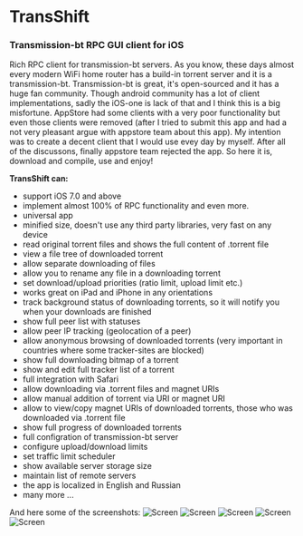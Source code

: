 # TransShift

### Transmission-bt RPC GUI client for iOS

Rich RPC client for transmission-bt servers.
As you know, these days almost every modern WiFi home router has a build-in torrent server and it is a transmission-bt. Transmission-bt is great, it's open-sourced and it has a huge fan community.
Though android community has a lot of client implementations, sadly the iOS-one is lack of that and I think this is a big misfortune. AppStore had some clients with a very poor functionality but even those clients were removed (after I tried to submit this app and had a not very pleasant argue with appstore team about this app). My intention was to create a decent client that I would use evey day by myself. After all of the discussons, finally appstore team rejected the app. So here it is, download and compile, use and enjoy!

**TransShift can:**

- support iOS 7.0 and above
- implement almost 100% of RPC functionality and even more. 
- universal app
- minified size, doesn't use any third party libraries, very fast on any device
- read original torrent files and shows the full content of .torrent file
- view a file tree of downloaded torrent
- allow separate downloading of files
- allow you to rename any file in a downloading torrent
- set download/upload priorities (ratio limit, upload limit etc.)
- works great on iPad and iPhone in any orientations
- track background status of downloading torrents, so it will notify you when your downloads are finished
- show full peer list with statuses 
- allow peer IP tracking (geolocation of a peer)
- allow anonymous browsing of downloaded torrents (very important in countries where some tracker-sites are blocked)
- show full downloading bitmap of a torrent
- show and edit  full tracker list of a torrent
- full integration with Safari
- allow downloading via .torrent files and magnet URIs
- allow manual addition of torrent via URI or magnet URI
- allow to view/copy magnet URIs of downloaded torrents, those who was downloaded via .torrent file
- show full progress of downloaded torrents
- full configration of transmission-bt server
- configure upload/download limits
- set traffic limit scheduler
- show available server storage size
- maintain list of remote servers
- the app is localized in English and Russian
- many more ...

And here some of the screenshots:
![Screen](https://preview.ibb.co/ebN7jQ/2017_09_25_11_58_49.png)
![Screen](https://preview.ibb.co/gCEyr5/2017_09_25_11_59_16.png)
![Screen](https://preview.ibb.co/i2ZL4Q/2017_09_25_12_00_10.png)
![Screen](https://preview.ibb.co/fy9WB5/2017_09_25_12_00_41.png)
![Screen](https://preview.ibb.co/ksD2Jk/2017_09_25_12_01_22.png)
